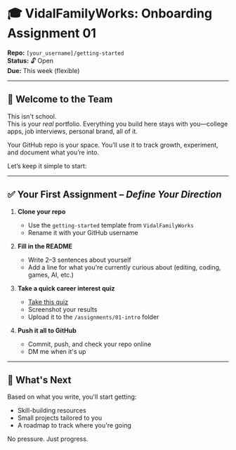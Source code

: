 
# 🎓 VidalFamilyWorks: Onboarding Assignment 01  
**Repo:** `[your_username]/getting-started`  
**Status:** 🔓 Open  
**Due:** This week (flexible)

---

## 👋 Welcome to the Team

This isn't school.  
This is your *real* portfolio. Everything you build here stays with you—college apps, job interviews, personal brand, all of it.

Your GitHub repo is your space. You’ll use it to track growth, experiment, and document what you’re into.

Let’s keep it simple to start:

---

## ✅ Your First Assignment – *Define Your Direction*

1. **Clone your repo**
   - Use the `getting-started` template from `VidalFamilyWorks`
   - Rename it with your GitHub username

2. **Fill in the README**
   - Write 2–3 sentences about yourself  
   - Add a line for what you're currently curious about (editing, coding, games, AI, etc.)

3. **Take a quick career interest quiz**  
   - [Take this quiz](https://www.mynextmove.org/explore/ip)  
   - Screenshot your results  
   - Upload it to the `/assignments/01-intro` folder

4. **Push it all to GitHub**
   - Commit, push, and check your repo online
   - DM me when it's up

---

## 📍 What's Next

Based on what you write, you'll start getting:
- Skill-building resources
- Small projects tailored to you
- A roadmap to track where you're going

No pressure. Just progress.
